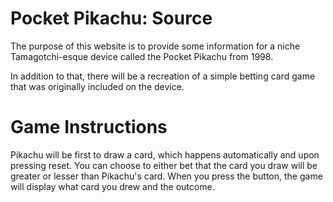 # Pocket Pikachu: Source
The purpose of this website is to provide some information for a niche Tamagotchi-esque device called the Pocket Pikachu from 1998. 

In addition to that, there will be a recreation of a simple betting card game that was originally included on the device.

# Game Instructions
Pikachu will be first to draw a card, which happens automatically and upon pressing reset. You can choose to either bet that the card you draw will be greater or lesser than Pikachu's card. When you press the button, the game will display what card you drew and the outcome.

